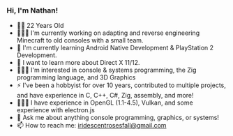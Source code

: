 ### Hi, I'm Nathan!
- 🧑🏻 22 Years Old
- 👨🏻‍🏭 I'm currently working on adapting and reverse engineering Minecraft to old consoles with a small team.
- 🌱 I'm currently learning Android Native Development & PlayStation 2 Development.
- 🤔 I want to learn more about Direct X 11/12.
- 👨🏻‍💻 I'm interested in console & systems programming, the Zig programming language, and 3D Graphics
- ⚡ I've been a hobbyist for over 10 years, contributed to multiple projects, and have experience in C, C++, C#, Zig, assembly, and more!
- 👨🏻‍🔧 I have experience in OpenGL (1.1-4.5), Vulkan, and some experience with electron.js
- 💬 Ask me about anything console programming, graphics, or systems!
- 📫 How to reach me: iridescentrosesfall@gmail.com
